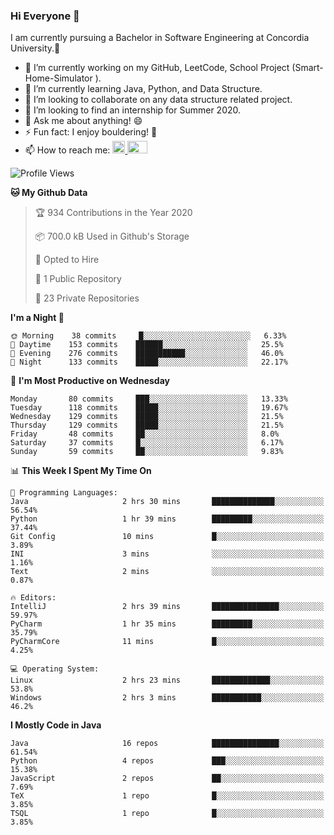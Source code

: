 ### Hi Everyone 👋
I am currently pursuing a Bachelor in Software Engineering at Concordia University.🏫

- 🔭 I’m currently working on my GitHub, LeetCode, School Project (Smart-Home-Simulator ).
- 🌱 I’m currently learning Java, Python, and Data Structure.
- 👯 I’m looking to collaborate on any data structure related project.
- 🤔 I’m looking to find an internship for Summer 2020.
- 💬 Ask me about anything! 😄
- ⚡ Fun fact: I enjoy bouldering! 🧗‍
- 📫 How to reach me: <a href="https://www.linkedin.com/in/siu-tong-ye/" target="_blank"> <img width="20px" width="32" src="https://cdn.jsdelivr.net/npm/simple-icons@v3/icons/linkedin.svg" /> </a> <a href="mailto:SiuTongYe@gmail.com" target="_blank"> <img height="20" width="32" src="https://cdn.jsdelivr.net/npm/simple-icons@v3/icons/gmail.svg" /> </a>

<!--START_SECTION:waka-->
![Profile Views](http://img.shields.io/badge/Profile%20Views-3-blue)

**🐱 My Github Data** 

> 🏆 934 Contributions in the Year 2020
 > 
> 📦 700.0 kB Used in Github's Storage 
 > 
> 💼 Opted to Hire
 > 
> 📜 1 Public Repository 
 > 
> 🔑 23 Private Repositories  
 > 
**I'm a Night 🦉** 

```text
🌞 Morning    38 commits     █░░░░░░░░░░░░░░░░░░░░░░░░   6.33% 
🌆 Daytime    153 commits    ██████░░░░░░░░░░░░░░░░░░░   25.5% 
🌃 Evening    276 commits    ███████████░░░░░░░░░░░░░░   46.0% 
🌙 Night      133 commits    █████░░░░░░░░░░░░░░░░░░░░   22.17%

```
📅 **I'm Most Productive on Wednesday** 

```text
Monday       80 commits     ███░░░░░░░░░░░░░░░░░░░░░░   13.33% 
Tuesday      118 commits    █████░░░░░░░░░░░░░░░░░░░░   19.67% 
Wednesday    129 commits    █████░░░░░░░░░░░░░░░░░░░░   21.5% 
Thursday     129 commits    █████░░░░░░░░░░░░░░░░░░░░   21.5% 
Friday       48 commits     ██░░░░░░░░░░░░░░░░░░░░░░░   8.0% 
Saturday     37 commits     █░░░░░░░░░░░░░░░░░░░░░░░░   6.17% 
Sunday       59 commits     ██░░░░░░░░░░░░░░░░░░░░░░░   9.83%

```


📊 **This Week I Spent My Time On** 

```text
💬 Programming Languages: 
Java                     2 hrs 30 mins       ██████████████░░░░░░░░░░░   56.54% 
Python                   1 hr 39 mins        █████████░░░░░░░░░░░░░░░░   37.44% 
Git Config               10 mins             █░░░░░░░░░░░░░░░░░░░░░░░░   3.89% 
INI                      3 mins              ░░░░░░░░░░░░░░░░░░░░░░░░░   1.16% 
Text                     2 mins              ░░░░░░░░░░░░░░░░░░░░░░░░░   0.87%

🔥 Editors: 
IntelliJ                 2 hrs 39 mins       ███████████████░░░░░░░░░░   59.97% 
PyCharm                  1 hr 35 mins        █████████░░░░░░░░░░░░░░░░   35.79% 
PyCharmCore              11 mins             █░░░░░░░░░░░░░░░░░░░░░░░░   4.25%

💻 Operating System: 
Linux                    2 hrs 23 mins       █████████████░░░░░░░░░░░░   53.8% 
Windows                  2 hrs 3 mins        ███████████░░░░░░░░░░░░░░   46.2%

```

**I Mostly Code in Java** 

```text
Java                     16 repos            ███████████████░░░░░░░░░░   61.54% 
Python                   4 repos             ███░░░░░░░░░░░░░░░░░░░░░░   15.38% 
JavaScript               2 repos             ██░░░░░░░░░░░░░░░░░░░░░░░   7.69% 
TeX                      1 repo              █░░░░░░░░░░░░░░░░░░░░░░░░   3.85% 
TSQL                     1 repo              █░░░░░░░░░░░░░░░░░░░░░░░░   3.85%

```



<!--END_SECTION:waka-->
